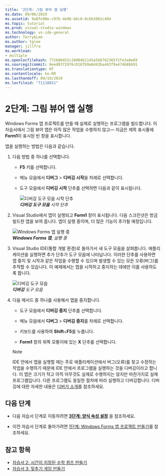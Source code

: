```yaml
---
title: '2단계: 그림 뷰어 앱 실행'
ms.date: 09/06/2019
ms.assetid: 9a8fe90e-c97b-4e98-b6c8-0c6b3962c49d
ms.topic: tutorial
ms.prod: visual-studio-windows
ms.technology: vs-ide-general
author: TerryGLee
ms.author: tglee
manager: jillfra
ms.workload:
- multiple
ms.openlocfilehash: 772b80452c20d84b1145a5b8762365f2fe3a8e69
ms.sourcegitcommit: 6eed0372976c0167b9a6d42ba443f9a474b8bb91
ms.translationtype: HT
ms.contentlocale: ko-KR
ms.lasthandoff: 09/19/2019
ms.locfileid: "71118831"
---
```

# <a name="step-2-run-your-picture-viewer-app"></a>2단계: 그림 뷰어 앱 실행

Windows Forms 앱 프로젝트를 만들 때 실제로 실행하는 프로그램을 빌드합니다. 이 자습서에서 그림 뷰어 앱은 아직 많은 작업을 수행하지 않고&mdash; 지금은 제목 표시줄에 **Form1**이 표시된 빈 창을 표시합니다.

앱을 실행하는 방법은 다음과 같습니다. 

1. 다음 방법 중 하나를 선택합니다.

    - **F5** 키를 선택합니다.

    - 메뉴 모음에서 **디버그** > **디버깅 시작**을 차례로 선택합니다.

    - 도구 모음에서 **디버깅 시작** 단추를 선택하면 다음과 같이 표시됩니다.

      ![디버깅 도구 모음 시작 단추](../ide/media/express_icondebug.png)<br>
      ***디버깅 도구 모음*** *시작 단추*

1. Visual Studio에서 앱이 실행되고 **Form1** 창이 표시됩니다. 다음 스크린샷은 방금 빌드한 앱을 보여 줍니다. 앱이 실행 중이며, 더 많은 기능이 추가될 예정입니다.

     ![Windows Forms 앱 실행 중](../ide/media/express_firstrun.png)<br>
***Windows Forms 앱***, *실행 중*

1. Visual Studio IDE(통합 개발 환경)로 돌아가서 새 도구 모음을 살펴봅니다. 애플리케이션을 실행하면 추가 단추가 도구 모음에 나타납니다. 이러한 단추를 사용하면 앱 중지 및 시작과 같은 작업을 수행할 수 있으며 발생할 수 있는 모든 오류(버그)를 추적할 수 있습니다. 이 예제에서는 앱을 시작하고 중지하는 데에만 이를 사용하도록 합니다.

     ![디버깅 도구 모음](../ide/media/express_debugtoolbar.png)<br>
***디버깅*** *도구 모음*

1. 다음 메서드 중 하나를 사용해서 앱을 중지합니다.

    - 도구 모음에서 **디버깅 중지** 단추를 선택합니다.

    - 메뉴 모음에서 **디버그** > **디버깅 중지**를 차례로 선택합니다.

    - 키보드를 사용하여 **Shift**+**F5**를 누릅니다.

    - **Form1** 창의 위쪽 모퉁이에 있는 **X** 단추를 선택합니다.

    > [!NOTE]
    > IDE 안에서 앱을 실행할 때는 주로 애플리케이션에서 버그(오류)를 찾고 수정하는 작업을 수행하기 때문에 IDE 안에서 프로그램을 실행하는 것을 디버깅이라고 합니다. 이 앱은 크기가 작고 아직 아무것도 실제로 수행하지는 않지만 마찬가지로 실제 프로그램입니다. 다른 프로그램도 동일한 절차에 따라 실행하고 디버깅합니다. 디버깅에 대한 자세한 내용은 [디버거 소개](../debugger/debugger-feature-tour.md)를 참조하세요.

## <a name="next-steps"></a>다음 단계

* 다음 자습서 단계로 이동하려면 **[3단계: 양식 속성 설정](../ide/step-3-set-your-form-properties.md)** 을 참조하세요.

* 이전 자습서 단계로 돌아가려면 [1단계: Windows Forms 앱 프로젝트 만들기](../ide/step-1-create-a-windows-forms-application-project.md)를 참조하세요.

## <a name="see-also"></a>참고 항목

* [자습서 2: 시간이 지정된 수학 퀴즈 만들기](tutorial-2-create-a-timed-math-quiz.md)
* [자습서 3: 맞추기 게임 만들기](tutorial-3-create-a-matching-game.md)
